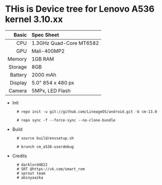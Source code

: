 THis is Device tree for Lenovo A536 kernel 3.10.xx
==============

Basic   | Spec Sheet
-------:|:-------------------------
CPU     | 1.3GHz Quad-Core MT6582
GPU     | Mali-400MP2
Memory  | 1GB RAM
Storage | 8GB
Battery | 2000 mAh
Display | 5.0" 854 x 480 px
Camera  | 5MPx, LED Flash


* Init

        # repo init -u git://github.com/LineageOS/android.git -b cm-13.0
        
        # repo sync -f --force-sync --no-clone-bundle
        
* Build

        # source build/envsetup.sh
        
        # brunch cm_a536-userdebug

* Credits

        # darklord4822        
        # SRT @https://vk.com/smart_rom       
        # sprout team        
        # abinyaazka        

